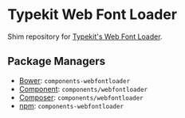 # Typekit Web Font Loader

Shim repository for [Typekit's Web Font Loader](https://github.com/typekit/webfontloader).


## Package Managers

* [Bower](http://twitter.github.com/bower/): `components-webfontloader`
* [Component](https://github.com/component/component): `components/webfontloader`
* [Composer](http://packagist.org/packages/components/webfontloader): `components/webfontloader`
* [npm](https://www.npmjs.org/package/components-webfontloader): `components-webfontloader`
